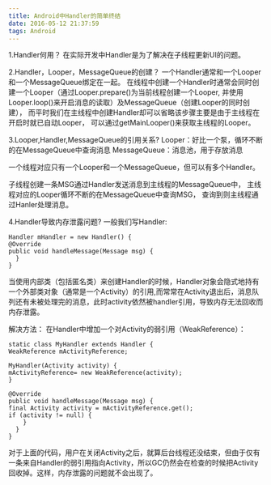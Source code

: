 ```yaml
---
title: Android中Handler的简单终结
date: 2016-05-12 21:37:59
tags: Android
---
```

1.Handler何用？
在实际开发中Handler是为了解决在子线程更新UI的问题。

2.Handler，Looper，MessageQueue的创建？
一个Handler通常和一个Looper和一个MessageQueue绑定在一起。
在线程中创建一个Handler时通常会同时创建一个Looper（通过Looper.prepare()为当前线程创建一个Looper,
并使用Looper.loop()来开启消息的读取）及MessageQueue（创建Looper的同时创建），
而平时我们在主线程中创建Handler却可以省略该步骤主要是由于主线程在开启时就已自动Looper，
可以通过getMainLooper()来获取主线程的Looper。
<!--more-->
3.Looper,Handler,MessageQueue的引用关系?
Looper：好比一个泵，循环不断的在MessageQueue中查询消息
MessageQueue：消息池，用于存放消息

一个线程对应只有一个Looper和一个MessageQueue，但可以有多个Handler。

子线程创建一条MSG通过Handler发送消息到主线程的MessageQueue中，
主线程对应的Looper循环不断的在MessageQueue中查询MSG，
查询到则主线程通过Hanler处理消息。

4.Handler导致内存泄露问题?
一般我们写Handler:
```
Handler mHandler = new Handler() {
@Override
public void handleMessage(Message msg) {
  }
}
```
当使用内部类（包括匿名类）来创建Handler的时候，Handler对象会隐式地持有一个外部类对象（通常是一个Activity）的引用,而常常在Activity退出后，消息队列还有未被处理完的消息，此时activity依然被handler引用，导致内存无法回收而内存泄露。

解决方法：
在Handler中增加一个对Activity的弱引用（WeakReference）：
```
static class MyHandler extends Handler {
WeakReference mActivityReference;

MyHandler(Activity activity) {
mActivityReference= new WeakReference(activity);
}

@Override
public void handleMessage(Message msg) {
final Activity activity = mActivityReference.get();
if (activity != null) {
    }
  }
}
```
对于上面的代码，用户在关闭Activity之后，就算后台线程还没结束，但由于仅有一条来自Handler的弱引用指向Activity，所以GC仍然会在检查的时候把Activity回收掉。这样，内存泄露的问题就不会出现了。
